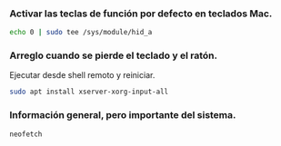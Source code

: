 ### Activar las teclas de función por defecto en teclados Mac.
```bash
echo 0 | sudo tee /sys/module/hid_a
```

### Arreglo cuando se pierde el teclado y el ratón.
Ejecutar desde shell remoto y reiniciar.
```bash
sudo apt install xserver-xorg-input-all
```

### Información general, pero importante del sistema.
```bash
neofetch
```
